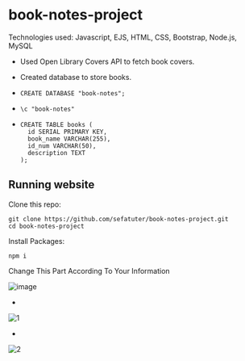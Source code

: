 # book-notes-project

Technologies used: Javascript, EJS, HTML, CSS, Bootstrap, Node.js, MySQL

- Used Open Library Covers API to fetch book covers.
- Created database to store books.
  
- ```
  CREATE DATABASE "book-notes"; 
  ```
  
- ```
  \c "book-notes"
  ```
  
- ```
  CREATE TABLE books (
    id SERIAL PRIMARY KEY,
    book_name VARCHAR(255),
    id_num VARCHAR(50),
    description TEXT
  );
  ```

  
## Running website

Clone this repo:

```
git clone https://github.com/sefatuter/book-notes-project.git
cd book-notes-project
```

Install Packages:

```
npm i
```

Change This Part According To Your Information

![image](https://github.com/sefatuter/book-notes-project/assets/95074982/22ce7082-a611-4ff8-b34b-0d2bcb95f72f)


*
 ![1](https://github.com/sefatuter/book-notes-project/assets/95074982/d808e080-27dc-41e1-86a4-18abdf7212af)

*
 ![2](https://github.com/sefatuter/book-notes-project/assets/95074982/3e67b3e5-f1d2-44ca-84ab-125c76b18dba)
